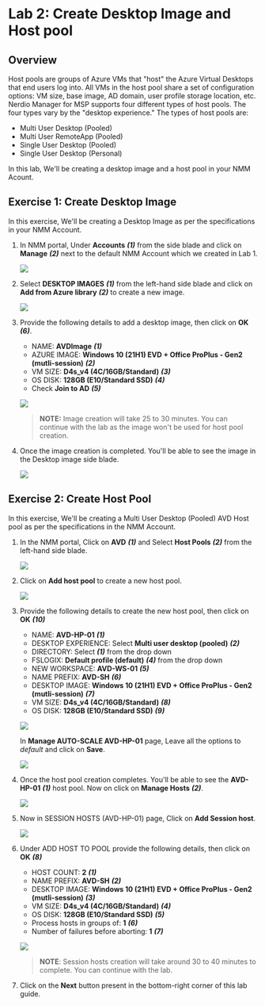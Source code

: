 # Lab 2: Create Desktop Image and Host pool

## Overview

Host pools are groups of Azure VMs that "host" the Azure Virtual Desktops that end users log into. All VMs in the host pool share a set of configuration options: VM size, base image, AD domain, user profile storage location, etc. Nerdio Manager for MSP supports four different types of host pools. The four types vary by the "desktop experience." The types of host pools are: 
* Multi User Desktop (Pooled)
* Multi User RemoteApp (Pooled)
* Single User Desktop (Pooled)
* Single User Desktop (Personal)

In this lab, We'll be creating a desktop image and a host pool in your NMM Acount.

## Exercise 1: Create Desktop Image

In this exercise, We'll be creating a Desktop Image as per the specifications in your NMM Account.

1. In NMM portal, Under **Accounts** ***(1)*** from the side blade and click on **Manage** ***(2)*** next to the default NMM Account which we created in Lab 1.

   ![](media/2s1.png)
   
1. Select **DESKTOP IMAGES** ***(1)*** from the left-hand side blade and click on **Add from Azure library** ***(2)*** to create a new image.

   ![](media/2s2.png)   
   
1. Provide the following details to add a desktop image, then click on **OK** ***(6)***.

   - NAME: **AVDImage** ***(1)***
   - AZURE IMAGE: **Windows 10 (21H1) EVD + Office ProPlus - Gen2 (mutli-session)** ***(2)***
   - VM SIZE: **D4s_v4 (4C/16GB/Standard)** ***(3)***
   - OS DISK: **128GB (E10/Standard SSD)** ***(4)***
   - Check **Join to AD** ***(5)***

   ![](media/2ss3.png)
   
   >**NOTE:** Image creation will take 25 to 30 minutes. You can continue with the lab as the image won't be used for host pool creation.
   
1. Once the image creation is completed. You'll be able to see the image in the Desktop image side blade.

   ![](media/2ss4.png)
   
## Exercise 2: Create Host Pool

In this exercise, We'll be creating a Multi User Desktop (Pooled) AVD Host pool as per the specifications in the NMM Account.
   
1. In the NMM portal, Click on **AVD** ***(1)*** and Select **Host Pools** ***(2)*** from the left-hand side blade.

   ![](media/2s5.png)
   
1. Click on **Add host pool** to create a new host pool.

   ![](media/2s6.png)
   
1. Provide the following details to create the new host pool, then click on **OK** ***(10)***

   - NAME: **AVD-HP-01** ***(1)***
   - DESKTOP EXPERIENCE: Select **Multi user desktop (pooled)** ***(2)***
   - DIRECTORY: Select **<inject key="Tenant FQDN" />** ***(1)*** from the drop down 
   - FSLOGIX: **Default profile (default)** ***(4)*** from the drop down  
   - NEW WORKSPACE: **AVD-WS-01** ***(5)***
   - NAME PREFIX: **AVD-SH** ***(6)***
   - DESKTOP IMAGE: **Windows 10 (21H1) EVD + Office ProPlus - Gen2 (mutli-session)** ***(7)***
   - VM SIZE: **D4s_v4 (4C/16GB/Standard)** ***(8)***
   - OS DISK: **128GB (E10/Standard SSD)** ***(9)***
   
   ![](media/2ss8.png)

   In **Manage AUTO-SCALE AVD-HP-01** page, Leave all the options to *default* and click on **Save**.
 
   ![](media/2ss10.png)
   
1. Once the host pool creation completes. You'll be able to see the **AVD-HP-01** ***(1)*** host pool. Now on click on **Manage Hosts** ***(2)***.

   ![](media/2ss11.png)
   
1. Now in SESSION HOSTS (AVD-HP-01) page, Click on **Add Session host**.

   ![](media/2s12.png)
   
1. Under ADD HOST TO POOL provide the following details, then click on **OK** ***(8)***

   - HOST COUNT: **2** ***(1)***
   - NAME PREFIX: **AVD-SH** ***(2)***
   - DESKTOP IMAGE: **Windows 10 (21H1) EVD + Office ProPlus - Gen2 (mutli-session)** ***(3)*** 
   - VM SIZE: **D4s_v4 (4C/16GB/Standard)** ***(4)***
   - OS DISK: **128GB (E10/Standard SSD)** ***(5)***
   - Process hosts in groups of: **1** ***(6)***
   - Number of failures before aborting: **1** ***(7)***

   ![](media/2ss13.png)
   
   >**NOTE**: Session hosts creation will take around 30 to 40 minutes to complete. You can continue with the lab.
    
 1. Click on the **Next** button present in the bottom-right corner of this lab guide.
   


